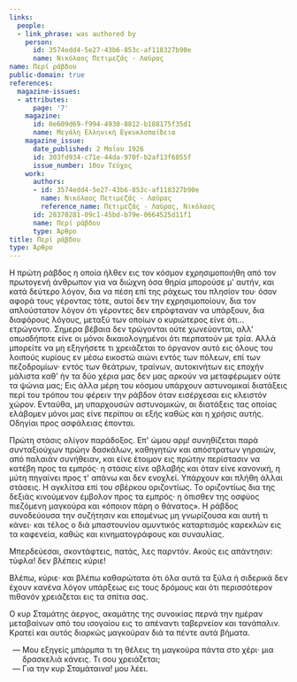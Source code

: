 ```yaml
---
links:
  people:
  - link_phrase: was authored by
    person:
      id: 3574edd4-5e27-43b6-853c-af118327b90e
      name: Νικόλαος Πετιμεζάς - Λαύρας
name: Περί ράβδου
public-domain: true
references:
  magazine-issues:
  - attributes:
      page: '7'
    magazine:
      id: 0e609d69-f994-4930-8812-b188175f35d1
      name: Μεγάλη Ελληνική Εγκυκλοπαίδεια
    magazine_issue:
      date_published: 2 Μαΐου 1926
      id: 303fd934-c71e-44da-970f-b2af13f6855f
      issue_number: 10ον Τεύχος
    work:
      authors:
      - id: 3574edd4-5e27-43b6-853c-af118327b90e
        name: Νικόλαος Πετιμεζάς - Λαύρας
        reference_name: Πετιμεζάς - Λαύρας, Νικόλαος
      id: 28370281-09c1-45bd-b79e-0664525d11f1
      name: Περί ράβδου
      type: Άρθρο
title: Περί ράβδου
type: Άρθρο
---
```


<main class="content" itemprop="text">
<p>Η πρώτη ράβδος η οποία ήλθεν εις τον κόσμον εχρησιμοποιήθη από τον πρωτογενή άνθρωπον για να διώχνη όσα θηρία μπορούσε
μ' αυτήν, και κατά δεύτερο λόγον, δια να πέση επί της ράχεως του πλησίον του· όσον αφορά τους γέροντας τότε, αυτοί δεν
την εχρησιμοποίουν, δια τον απλούστατον λόγον ότι γέροντες δεν επρόφταναν να υπάρξουν, δια διαφόρους λόγους, μεταξύ των
οποίων ο κυριώτερος είνε ότι... ετρώγοντο. Σημερα βέβαια δεν τρώγονται ούτε χωνεύονται, αλλ' οπωσδήποτε είνε οι μόνοι
δικαιολογημένοι ότι περπατούν με τρία. Αλλά μπορείτε να μη εξηγήσετε τι χρειάζεται το όργανον αυτό εις όλους του λοιπούς
κυρίους εν μέσω εικοστώ αιώνι εντός των πόλεων, επί των πεζοδρομίων· εντός των θεάτρων, τραίνων, αυτοκινήτων εις εποχήν
μάλιστα καθ' ήν τα δύο χέρια μας δεν μας αρκούν να μεταφέρωμεν ούτε τα ψώνια μας; Εις άλλα μέρη του κόσμου υπάρχουν
αστυνομικαί διατάξεις περί του τρόπου του φέρειν την ράβδον όταν εισέρχεσαι εις κλειστόν χώρον. Ενταύθα, μη υπαρχουσών
αστυνομικών, αι διατάξεις τας οποίας ελάβομεν μόνοι μας είνε περίπου αι εξής καθώς και η χρήσις αυτής. Οδηγίαι προς
ασφάλειας έπονται.</p>

<p>Πρώτη στάσις ολίγον παράδοξος. Επ' ώμου αρμ! συνηθίζεται παρά συνταξιούχων πρώην δασκάλων, καθηγητών και απόστρατων
γηραιών, από παλαιάν συνήθειαν, και είνε έτοιμον εις πρώτην περίστασιν να κατέβη προς τα εμπρός· η στάσις είνε αβλαβής
και όταν είνε κανονική, η μύτη πηγαίνει προς τ' απάνω και δεν ενοχλεί. Υπάρχουν και πλήθη άλλαι στάσεις. Η αγκλίτσα επί
του σβέρκου οριζοντίως. Το οριζοντίως δια της δεξιάς κινούμενον έμβολον προς τα εμπρός· η όπισθεν της οσφύος πιεζόμενη
μαγκούρα και «όποιον πάρη ο θάνατος». Η ράβδος συνοδεύουσα την συζήτησιν και επομένως μη γνωρίζουσα και αυτή τι κάνει·
και τέλος ο διά μπαστουνίου αμυντικός καταρτισμός καρεκλών εις τα καφενεία, καθώς και κινηματογράφους και συναυλίας.</p>

<p>Μπερδεύεσαι, σκοντάφτεις, πατάς, λες παρντόν. Ακούς εις απάντησιν: τύφλα! δεν βλέπεις κύριε!</p>

<p>Βλέπω, κύριε· και βλέπω καθαρώτατα ότι όλα αυτά τα ξύλα ή σιδερικά δεν έχουν κανένα λόγον υπάρξεως εις τους δρόμους και
ότι περισσότερον πιθανόν χρειάζεται εις τα σπίτια σας.</p>

<p>Ο κυρ Σταμάτης άεργος, ακαμάτης της συνοικίας περνά την ημέραν μεταβαίνων από του ισογαίου εις το απέναντι ταβερνείον
και τανάπαλιν. Κρατεί και αυτός διαρκώς μαγκούραν διά τα πέντε αυτά βήματα.</p>

<ol style="list-style-type: '&mdash; '">
  <li>Μου εξηγείς μπάρμπα τι τη θέλεις τη μαγκούρα πάντα στο χέρι· μια δρασκελιά κάνεις. Τι σου χρειάζεται;</li>
  <li>Για την κυρ Σταμάταινα! μου λέει.</li>
</ol>
</main>
